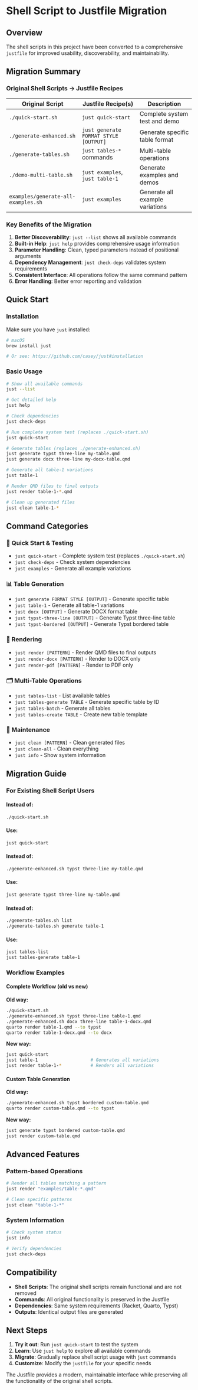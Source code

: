 # Shell Script to Justfile Migration

## Overview

The shell scripts in this project have been converted to a comprehensive `justfile` for improved usability, discoverability, and maintainability.

## Migration Summary

### Original Shell Scripts → Justfile Recipes

| Original Script | Justfile Recipe(s) | Description |
|----------------|-------------------|-------------|
| `./quick-start.sh` | `just quick-start` | Complete system test and demo |
| `./generate-enhanced.sh` | `just generate FORMAT STYLE [OUTPUT]` | Generate specific table format |
| `./generate-tables.sh` | `just tables-*` commands | Multi-table operations |
| `./demo-multi-table.sh` | `just examples`, `just table-1` | Generate examples and demos |
| `examples/generate-all-examples.sh` | `just examples` | Generate all example variations |

### Key Benefits of the Migration

1. **Better Discoverability**: `just --list` shows all available commands
2. **Built-in Help**: `just help` provides comprehensive usage information
3. **Parameter Handling**: Clean, typed parameters instead of positional arguments
4. **Dependency Management**: `just check-deps` validates system requirements
5. **Consistent Interface**: All operations follow the same command pattern
6. **Error Handling**: Better error reporting and validation

## Quick Start

### Installation
Make sure you have `just` installed:
```bash
# macOS
brew install just

# Or see: https://github.com/casey/just#installation
```

### Basic Usage

```bash
# Show all available commands
just --list

# Get detailed help
just help

# Check dependencies
just check-deps

# Run complete system test (replaces ./quick-start.sh)
just quick-start

# Generate tables (replaces ./generate-enhanced.sh)
just generate typst three-line my-table.qmd
just generate docx three-line my-docx-table.qmd

# Generate all table-1 variations
just table-1

# Render QMD files to final outputs
just render table-1-*.qmd

# Clean up generated files
just clean table-1-*
```

## Command Categories

### 🚀 Quick Start & Testing
- `just quick-start` - Complete system test (replaces `./quick-start.sh`)
- `just check-deps` - Check system dependencies
- `just examples` - Generate all example variations

### 📊 Table Generation
- `just generate FORMAT STYLE [OUTPUT]` - Generate specific table
- `just table-1` - Generate all table-1 variations
- `just docx [OUTPUT]` - Generate DOCX format table
- `just typst-three-line [OUTPUT]` - Generate Typst three-line table
- `just typst-bordered [OUTPUT]` - Generate Typst bordered table

### 📄 Rendering
- `just render [PATTERN]` - Render QMD files to final outputs
- `just render-docx [PATTERN]` - Render to DOCX only
- `just render-pdf [PATTERN]` - Render to PDF only

### 🗂️ Multi-Table Operations
- `just tables-list` - List available tables
- `just tables-generate TABLE` - Generate specific table by ID
- `just tables-batch` - Generate all tables
- `just tables-create TABLE` - Create new table template

### 🧹 Maintenance
- `just clean [PATTERN]` - Clean generated files
- `just clean-all` - Clean everything
- `just info` - Show system information

## Migration Guide

### For Existing Shell Script Users

#### Instead of:
```bash
./quick-start.sh
```
#### Use:
```bash
just quick-start
```

#### Instead of:
```bash
./generate-enhanced.sh typst three-line my-table.qmd
```
#### Use:
```bash
just generate typst three-line my-table.qmd
```

#### Instead of:
```bash
./generate-tables.sh list
./generate-tables.sh generate table-1
```
#### Use:
```bash
just tables-list
just tables-generate table-1
```

### Workflow Examples

#### Complete Workflow (old vs new)

**Old way:**
```bash
./quick-start.sh
./generate-enhanced.sh typst three-line table-1.qmd
./generate-enhanced.sh docx three-line table-1-docx.qmd
quarto render table-1.qmd --to typst
quarto render table-1-docx.qmd --to docx
```

**New way:**
```bash
just quick-start
just table-1                    # Generates all variations
just render table-1-*           # Renders all variations
```

#### Custom Table Generation

**Old way:**
```bash
./generate-enhanced.sh typst bordered custom-table.qmd
quarto render custom-table.qmd --to typst
```

**New way:**
```bash
just generate typst bordered custom-table.qmd
just render custom-table.qmd
```

## Advanced Features

### Pattern-based Operations
```bash
# Render all tables matching a pattern
just render "examples/table-*.qmd"

# Clean specific patterns
just clean "table-1-*"
```

### System Information
```bash
# Check system status
just info

# Verify dependencies
just check-deps
```

## Compatibility

- **Shell Scripts**: The original shell scripts remain functional and are not removed
- **Commands**: All original functionality is preserved in the Justfile
- **Dependencies**: Same system requirements (Racket, Quarto, Typst)
- **Outputs**: Identical output files are generated

## Next Steps

1. **Try it out**: Run `just quick-start` to test the system
2. **Learn**: Use `just help` to explore all available commands
3. **Migrate**: Gradually replace shell script usage with `just` commands
4. **Customize**: Modify the `justfile` for your specific needs

The Justfile provides a modern, maintainable interface while preserving all the functionality of the original shell scripts.